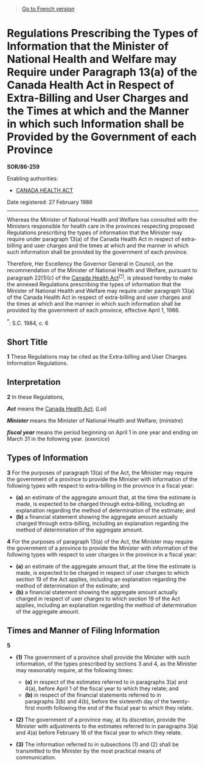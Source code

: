 > [Go to French version](/fr/Règlements/Décrets,%20ordonnances%20et%20règlements%20statutaires/86/259.md)

# Regulations Prescribing the Types of Information that the Minister of National Health and Welfare may Require under Paragraph 13(a) of the Canada Health Act in Respect of Extra-Billing and User Charges and the Times at which and the Manner in which such Information shall be Provided by the Government of each Province

**SOR/86-259**

Enabling authorities: 
- [CANADA HEALTH ACT](/en/Acts/Revised%20Statutes%20of%20Canada/C/C-6.md)

Date registered: 27 February 1986

----------

Whereas the Minister of National Health and Welfare has consulted with the Ministers responsible for health care in the provinces respecting proposed Regulations prescribing the types of information that the Minister may require under paragraph 13(a) of the Canada Health Act in respect of extra-billing and user charges and the times at which and the manner in which such information shall be provided by the government of each province.

Therefore, Her Excellency the Governor General in Council, on the recommendation of the Minister of National Health and Welfare, pursuant to paragraph 22(1)(c) of the [Canada Health Act](/en/Acts/Revised%20Statutes%20of%20Canada/C/C-6.md)<sup><a href='#footnote_e'>[*]</a></sup>, is pleased hereby to make the annexed Regulations prescribing the types of information that the Minister of National Health and Welfare may require under paragraph 13(a) of the Canada Health Act in respect of extra-billing and user charges and the times at which and the manner in which such information shall be provided by the government of each province, effective April 1, 1986.

<a name='footnote_e'><sup>*</sup></a>: S.C. 1984, c. 6<br />




## Short Title


**1** These Regulations may be cited as the Extra-billing and User Charges Information Regulations.




## Interpretation


**2** In these Regulations,

***Act*** means the [Canada Health Act](/en/Acts/Revised%20Statutes%20of%20Canada/C/C-6.md); (*Loi*)

***Minister*** means the Minister of National Health and Welfare; (*ministre*)

***fiscal year*** means the period beginning on April 1 in one year and ending on March 31 in the following year. (*exercice*)




## Types of Information


**3** For the purposes of paragraph 13(a) of the Act, the Minister may require the government of a province to provide the Minister with information of the following types with respect to extra-billing in the province in a fiscal year:
- **(a)** an estimate of the aggregate amount that, at the time the estimate is made, is expected to be charged through extra-billing, including an explanation regarding the method of determination of the estimate; and
- **(b)** a financial statement showing the aggregate amount actually charged through extra-billing, including an explanation regarding the method of determination of the aggregate amount.



**4** For the purposes of paragraph 13(a) of the Act, the Minister may require the government of a province to provide the Minister with information of the following types with respect to user charges in the province in a fiscal year:
- **(a)** an estimate of the aggregate amount that, at the time the estimate is made, is expected to be charged in respect of user charges to which section 19 of the Act applies, including an explanation regarding the method of determination of the estimate; and
- **(b)** a financial statement showing the aggregate amount actually charged in respect of user charges to which section 19 of the Act applies, including an explanation regarding the method of determination of the aggregate amount.




## Times and Manner of Filing Information


**5** 

- **(1)** The government of a province shall provide the Minister with such information, of the types prescribed by sections 3 and 4, as the Minister may reasonably require, at the following times:
	- **(a)** in respect of the estimates referred to in paragraphs 3(a) and 4(a), before April 1 of the fiscal year to which they relate; and
	- **(b)** in respect of the financial statements referred to in paragraphs 3(b) and 4(b), before the sixteenth day of the twenty-first month following the end of the fiscal year to which they relate.

- **(2)** The government of a province may, at its discretion, provide the Minister with adjustments to the estimates referred to in paragraphs 3(a) and 4(a) before February 16 of the fiscal year to which they relate.

- **(3)** The information referred to in subsections (1) and (2) shall be transmitted to the Minister by the most practical means of communication.


